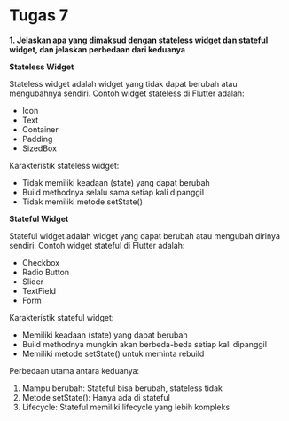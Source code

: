 # Tugas 7
**1. Jelaskan apa yang dimaksud dengan stateless widget dan stateful widget, dan jelaskan perbedaan dari keduanya**

**Stateless Widget**

Stateless widget adalah widget yang tidak dapat berubah atau mengubahnya sendiri. Contoh widget stateless di Flutter adalah:
- Icon
- Text  
- Container
- Padding
- SizedBox

Karakteristik stateless widget:
- Tidak memiliki keadaan (state) yang dapat berubah
- Build methodnya selalu sama setiap kali dipanggil
- Tidak memiliki metode setState()

**Stateful Widget**

Stateful widget adalah widget yang dapat berubah atau mengubah dirinya sendiri. Contoh widget stateful di Flutter adalah:

- Checkbox
- Radio Button
- Slider
- TextField
- Form

Karakteristik stateful widget:
- Memiliki keadaan (state) yang dapat berubah
- Build methodnya mungkin akan berbeda-beda setiap kali dipanggil
- Memiliki metode setState() untuk meminta rebuild

Perbedaan utama antara keduanya:
1. Mampu berubah: Stateful bisa berubah, stateless tidak
2. Metode setState(): Hanya ada di stateful
3. Lifecycle: Stateful memiliki lifecycle yang lebih kompleks
